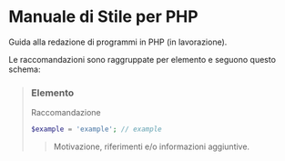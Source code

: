 # Manuale di Stile per PHP
Guida alla redazione di programmi in PHP (in lavorazione).


Le raccomandazioni sono raggruppate per elemento e seguono questo schema:
> ### Elemento
> Raccomandazione
> ```php
> $example = 'example'; // example
> ```
> 
> > Motivazione, riferimenti e/o informazioni aggiuntive. 



